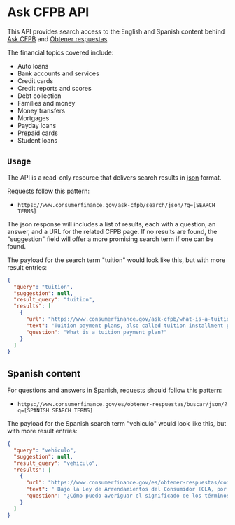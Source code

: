 # Ask CFPB API

This API provides search access to the English and Spanish content behind [Ask CFPB](https://www.consumerfinance.gov/ask-cfpb/) and [Obtener respuestas](https://www.consumerfinance.gov/es/obtener-respuestas/).

The financial topics covered include:

- Auto loans
- Bank accounts and services
- Credit cards
- Credit reports and scores
- Debt collection
- Families and money
- Money transfers
- Mortgages
- Payday loans
- Prepaid cards
- Student loans

## `Usage`

The API is a read-only resource that delivers search results in [json](https://www.json.org/) format.

Requests follow this pattern:

- `https://www.consumerfinance.gov/ask-cfpb/search/json/?q=[SEARCH TERMS]`

The json response will includes a list of results, each with a question, an answer, and a URL for the related CFPB page.
If no results are found, the "suggestion" field will offer a more promising search term if one can be found.

The payload for the search term "tuition" would look like this, but with more result entries:

```json
{
  "query": "tuition",
  "suggestion": null,
  "result_query": "tuition",
  "results": [
    {
      "url": "https://www.consumerfinance.gov/ask-cfpb/what-is-a-tuition-payment-plan-en-563/",
      "text": "Tuition payment plans, also called tuition installment plans, are short-term (12 months or less) payment plans that split your college bills into equal monthly payments. Tuition installment plans can be an alternative to student loans if you can afford to pay tuition, just not in a lump sum at the start of the semester or quarter. These payment plans do not generally charge interest, but they may have up-front fees. What is a tuition payment plan?",
      "question": "What is a tuition payment plan?"
    }
  ]
}
```

## Spanish content

For questions and answers in Spanish, requests should follow this pattern:

- `https://www.consumerfinance.gov/es/obtener-respuestas/buscar/json/?q=[SPANISH SEARCH TERMS]`

The payload for the Spanish search term "vehiculo" would look like this, but with more result entries:

```json
{
  "query": "vehiculo",
  "suggestion": null,
  "result_query": "vehiculo",
  "results": [
    {
      "url": "https://www.consumerfinance.gov/es/obtener-respuestas/como-puedo-averiguar-el-significado-de-los-terminos-de-mi-contrato-de-leasing-es-2047/",
      "text": " Bajo la Ley de Arrendamientos del Consumidor (CLA, por sus siglas en inglés), la persona o compañía de quien usted hace el leasing de un vehículo, conocida como el \"arrendador\", deberá informar por escrito ciertos costos y plazos si el leasing es de más de cuatro meses y si cumple con otros requisitos. La mayoría de los arrendamientos de vehículos está sujeta a la CLA. Los siguientes materiales le pueden ayudar a entender los términos de su contrato de leasing. En el sitio web Comprenda cómo funciona la financiación de vehículos de la Comisión Federal de Comercio se ofrece la siguiente información en español: Antes de comprar un vehículo o hacer un leasing ¿Debería hacer un leasing para un vehículo? Glosario de términos específicos Más información en español de GobiernoUSA.gov: Consejos para comprar un auto usado: Arrendamiento con derecho a compra o “leasing”     Bajo la Ley de Arrendamientos del Consumidor (CLA, por sus siglas en ingles), la persona o compania de quien usted hace el leasing de un vehiculo, conocida como el \"arrendador\", debera informar por escrito ciertos costos y plazos si el leasing es de mas de cuatro meses y si cumple con otros requisitos. La mayoria de los arrendamientos de vehiculos esta sujeta a la CLA. Los siguientes materiales le pueden ayudar a entender los terminos de su contrato de leasing. En el sitio web Comprenda como funciona la financiacion de vehiculos de la Comision Federal de Comercio se ofrece la siguiente informacion en espanol: Antes de comprar un vehiculo o hacer un leasing Deberia hacer un leasing para un vehiculo? Glosario de terminos especificos Mas informacion en espanol de GobiernoUSA.gov: Consejos para comprar un auto usado: Arrendamiento con derecho a compra o leasing ¿Cómo puedo averiguar el significado de los términos de mi contrato de leasing? Como puedo averiguar el significado de los terminos de mi contrato de leasing?",
      "question": "¿Cómo puedo averiguar el significado de los términos de mi contrato de leasing?"
    }
  ]
}
```
